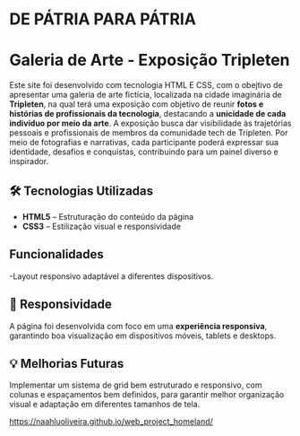 # DE PÁTRIA PARA PÁTRIA

# Galeria de Arte - Exposição Tripleten

Este site foi desenvolvido com tecnologia HTML E CSS, com o obejtivo de apresentar uma galeria de arte fictícia, localizada na cidade imaginária de **Tripleten**, na qual terá uma exposição com objetivo de reunir **fotos e histórias de profissionais da tecnologia**, destacando a **unicidade de cada indivíduo por meio da arte**. A exposição busca dar visibilidade às trajetórias pessoais e profissionais de membros da comunidade tech de Tripleten. Por meio de fotografias e narrativas, cada participante poderá expressar sua identidade, desafios e conquistas, contribuindo para um painel diverso e inspirador.

## 🛠️ Tecnologias Utilizadas

- **HTML5** – Estruturação do conteúdo da página
- **CSS3** – Estilização visual e responsividade

## Funcionalidades

-Layout responsivo adaptável a diferentes dispositivos.

## 📱 Responsividade

A página foi desenvolvida com foco em uma **experiência responsiva**, garantindo boa visualização em dispositivos móveis, tablets e desktops.

## 💡 Melhorias Futuras

Implementar um sistema de grid bem estruturado e responsivo, com colunas e espaçamentos bem definidos, para garantir melhor organização visual e adaptação em diferentes tamanhos de tela.

https://naahluoliveira.github.io/web_project_homeland/
